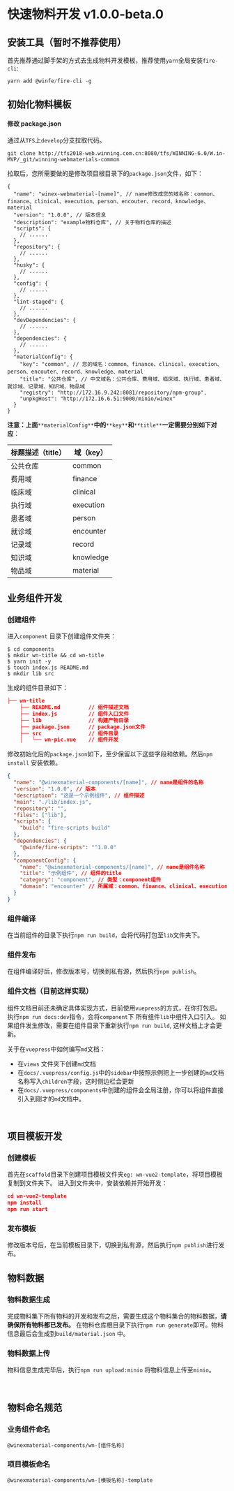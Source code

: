 # 快速物料开发 v1.0.0-beta.0

## 安装工具（暂时不推荐使用）

首先推荐通过脚手架的方式去生成物料开发模板，推荐使用`yarn`全局安装`fire-cli`:

```javascript
yarn add @winfe/fire-cli -g
```

## 初始化物料模板

#### 修改 package.json

通过从`TFS`上`develop`分支拉取代码。

```git
git clone http://tfs2018-web.winning.com.cn:8080/tfs/WINNING-6.0/W.in-MVP/_git/winning-webmaterials-common
```

拉取后，您所需要做的是修改项目根目录下的`package.json`文件，如下：

```git
{
  "name": "winex-webmaterial-[name]", // name修改成您的域名称：common、finance、clinical、execution、person、encouter、record、knowledge、material
  "version": "1.0.0", // 版本信息
  "description": "example物料仓库", // 关于物料仓库的描述
  "scripts": {
    // ......
  },
  "repository": {
    // ......
  },
  "husky": {
    // ......
  },
  "config": {
    // ......
  },
  "lint-staged": {
    // ......
  },
  "devDependencies": {
    // ......
  },
  "dependencies": {
    // ......
  },
  "materialConfig": {
    "key": "common", // 您的域名：common、finance、clinical、execution、person、encouter、record、knowledge、material
    "title": "公共仓库", // 中文域名：公共仓库、费用域、临床域、执行域、患者域、就诊域、记录域、知识域、物品域
    "registry": "http://172.16.9.242:8081/repository/npm-group",
    "unpkgHost": "http://172.16.6.51:9000/minio/winex"
  }
}

```

**注意：上面**`**materialConfig**`**中的**`**key**`**和**`**title**`**一定需要分别如下对应**：

| 标题描述（title） | 域（key） |
| ----------------- | --------- |
| 公共仓库          | common    |
| 费用域            | finance   |
| 临床域            | clinical  |
| 执行域            | execution |
| 患者域            | person    |
| 就诊域            | encounter |
| 记录域            | record    |
| 知识域            | knowledge |
| 物品域            | material  |

## 业务组件开发

### 创建组件

进入`component` 目录下创建组件文件夹：

```basic
$ cd components
$ mkdir wn-title && cd wn-title
$ yarn init -y
$ touch index.js README.md
$ mkdir lib src
```

生成的组件目录如下：

```json
├── wn-title
    ├── README.md         // 组件描述文档
    ├── index.js          // 组件入口文件
    ├── lib               // 构建产物目录
    ├── package.json      // package.json文件
    ├── src               // 组件目录
    │   └── wn-pic.vue    // 组件开发
```

修改初始化后的`package.json`如下，至少保留以下这些字段和依赖。然后`npm install` 安装依赖。

```json
{
  "name": "@winexmaterial-components/[name]", // name是组件的名称
  "version": "1.0.0", // 版本
  "description": "这是一个示例组件", // 组件描述
  "main": "./lib/index.js",
  "repository": "",
  "files": ["lib"],
  "scripts": {
    "build": "fire-scripts build"
  },
  "dependencies": {
    "@winfe/fire-scripts": "^1.0.0"
  },
  "componentConfig": {
    "name": "@winexmaterial-components/[name]", // name是组件名称
    "title": "示例组件", // 组件的title
    "category": "component", // 类型：component组件
    "domain": "encounter" // 所属域：common、finance、clinical、execution、person、encouter、record、knowledge、material
  }
}
```

### 组件编译

在当前组件的目录下执行`npm run build`，会将代码打包至`lib`文件夹下。
​

### 组件发布

在组件编译好后，修改版本号，切换到私有源，然后执行`npm publish`。
​

### 组件文档（目前这样实现）

组件文档目前还未确定具体实现方式，目前使用`vuepress`的方式，在你打包后。执行`npm run docs:dev`指令，会将`component`下 所有组件`lib`中组件入口引入。
如果组件发生修改，需要在组件目录下重新执行`npm run build`, 这样文档上才会更新。
​

关于在`vuepress`中如何编写`md`文档：

- 在`views` 文件夹下创建`md`文档
- 在`docs/.vuepress/config.js`中的`sidebar`中按照示例把上一步创建的`md`文档名称写入`children`字段，这时侧边栏会更新
- 在`docs/.vuepress/components`中创建的组件会全局注册，你可以将组件直接引入到刚才的`md`文档中。

​

## 项目模板开发

### 创建模板

首先在`scaffold`目录下创建项目模板文件夹`eg: wn-vue2-template`，将项目模板复制到文件夹下。
进入到文件夹中，安装依赖并开始开发：

```json
cd wn-vue2-template
npm install
npm run start
```

### 发布模板

修改版本号后，在当前模板目录下，切换到私有源，然后执行`npm publish`进行发布。
​

## 物料数据

### 物料数据生成

完成物料集下所有物料的开发和发布之后，需要生成这个物料集合的物料数据，**请确保所有物料都已发布。**
在物料仓库根目录下执行`npm run generate`即可。物料信息最后会生成到`build/material.json` 中。
​

### 物料数据上传

物料信息生成完毕后，执行`npm run upload:minio` 将物料信息上传至`minio`。
​

​

## 物料命名规范

### 业务组件命名 ​

`@winexmaterial-components/wn-[组件名称]`
​

### 项目模板命名

`@winexmaterial-components/wn-[模板名称]-template`
